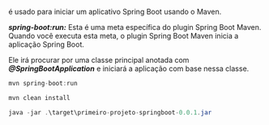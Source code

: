 é usado para iniciar um aplicativo Spring Boot usando o Maven. 

***spring-boot:run:*** Esta é uma meta específica do plugin Spring Boot Maven. Quando você executa esta meta, o plugin Spring Boot Maven inicia a aplicação Spring Boot. 

Ele irá procurar por uma classe principal anotada com ***@SpringBootApplication*** e iniciará a aplicação com base nessa classe.

```java
mvn spring-boot:run
```

```java
mvn clean install
```

```java
java -jar .\target\primeiro-projeto-springboot-0.0.1.jar
```

```java

```
```java

```

```java

```

```java

```

```java

```

```java

```

```java

```

```java

```

```java

```

```java

``` 

```java

```

```java

```

```java

```

